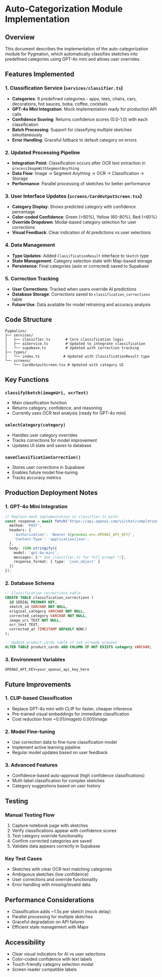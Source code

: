 # Auto-Categorization Module Implementation

## Overview

This document describes the implementation of the auto-categorization module for Pygmalion, which automatically classifies sketches into predefined categories using GPT-4o mini and allows user overrides.

## Features Implemented

### 1. Classification Service (`services/classifier.ts`)

- **Categories**: 9 predefined categories - apps, tees, chairs, cars, decorations, hot sauces, boba, coffee, cocktails
- **GPT-4o Mini Integration**: Mock implementation ready for production API calls
- **Confidence Scoring**: Returns confidence scores (0.0-1.0) with each classification
- **Batch Processing**: Support for classifying multiple sketches simultaneously
- **Error Handling**: Graceful fallback to default category on errors

### 2. Updated Processing Pipeline

- **Integration Point**: Classification occurs after OCR text extraction in `processImageWithSegmentAnything`
- **Data Flow**: Image → Segment Anything → OCR → Classification → Storage
- **Performance**: Parallel processing of sketches for better performance

### 3. User Interface Updates (`screens/CardOutputScreen.tsx`)

- **Category Display**: Shows predicted category with confidence percentage
- **Color-coded Confidence**: Green (>80%), Yellow (60-80%), Red (<60%)
- **Override Dropdown**: Modal-based category selection for user corrections
- **Visual Feedback**: Clear indication of AI predictions vs user selections

### 4. Data Management

- **Type Updates**: Added `ClassificationResult` interface to `Sketch` type
- **State Management**: Category selection state with Map-based storage
- **Persistence**: Final categories (auto or corrected) saved to Supabase

### 5. Correction Tracking

- **User Corrections**: Tracked when users override AI predictions
- **Database Storage**: Corrections saved to `classification_corrections` table
- **Future Use**: Data available for model retraining and accuracy analysis

## Code Structure

```
Pygmalion/
├── services/
│   ├── classifier.ts       # Core classification logic
│   ├── aiService.ts        # Updated to integrate classification
│   └── supabase.ts         # Updated with correction tracking
├── types/
│   └── index.ts           # Updated with ClassificationResult type
└── screens/
    └── CardOutputScreen.tsx # Updated with category UI
```

## Key Functions

### `classifySketch(imageUri, ocrText)`
- Main classification function
- Returns category, confidence, and reasoning
- Currently uses OCR text analysis (ready for GPT-4o mini)

### `selectCategory(category)`
- Handles user category overrides
- Tracks corrections for model improvement
- Updates UI state and saves to database

### `saveClassificationCorrection()`
- Stores user corrections in Supabase
- Enables future model fine-tuning
- Tracks accuracy metrics

## Production Deployment Notes

### 1. GPT-4o Mini Integration
```typescript
// Replace mock implementation in classifier.ts with:
const response = await fetch('https://api.openai.com/v1/chat/completions', {
  method: 'POST',
  headers: {
    'Authorization': `Bearer ${process.env.OPENAI_API_KEY}`,
    'Content-Type': 'application/json',
  },
  body: JSON.stringify({
    model: 'gpt-4o-mini',
    messages: [/* See classifier.ts for full prompt */],
    response_format: { type: 'json_object' }
  })
});
```

### 2. Database Schema
```sql
-- Classification corrections table
CREATE TABLE classification_corrections (
  id SERIAL PRIMARY KEY,
  sketch_id VARCHAR NOT NULL,
  original_category VARCHAR NOT NULL,
  corrected_category VARCHAR NOT NULL,
  image_uri TEXT NOT NULL,
  ocr_text TEXT,
  corrected_at TIMESTAMP DEFAULT NOW()
);

-- Update product_cards table if not already present
ALTER TABLE product_cards ADD COLUMN IF NOT EXISTS category VARCHAR;
```

### 3. Environment Variables
```env
OPENAI_API_KEY=your_openai_api_key_here
```

## Future Improvements

### 1. CLIP-based Classification
- Replace GPT-4o mini with CLIP for faster, cheaper inference
- Pre-trained visual embeddings for immediate classification
- Cost reduction from ~$0.01/image to ~$0.001/image

### 2. Model Fine-tuning
- Use correction data to fine-tune classification model
- Implement active learning pipeline
- Regular model updates based on user feedback

### 3. Advanced Features
- Confidence-based auto-approval (high confidence classifications)
- Multi-label classification for complex sketches
- Category suggestions based on user history

## Testing

### Manual Testing Flow
1. Capture notebook page with sketches
2. Verify classifications appear with confidence scores
3. Test category override functionality
4. Confirm corrected categories are saved
5. Validate data appears correctly in Supabase

### Key Test Cases
- Sketches with clear OCR text matching categories
- Ambiguous sketches (low confidence)
- User corrections and override functionality
- Error handling with missing/invalid data

## Performance Considerations

- Classification adds ~1.5s per sketch (mock delay)
- Parallel processing for multiple sketches
- Graceful degradation on API failures
- Efficient state management with Maps

## Accessibility

- Clear visual indicators for AI vs user selections
- Color-coded confidence with text labels
- Touch-friendly category selection modal
- Screen reader compatible labels